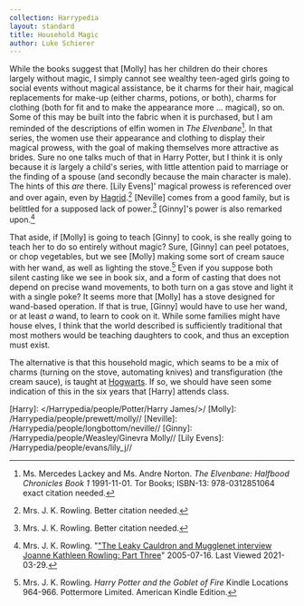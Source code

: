```yaml
---
collection: Harrypedia
layout: standard
title: Household Magic
author: Luke Schierer
---
```


While the books suggest that [Molly] has her children do their chores
largely without magic, I simply cannot see wealthy teen-aged girls going to
social events without magical assistance, be it charms for their hair, magical
replacements for make-up (either charms, potions, or both), charms for clothing
(both for fit and to make the appearance more … magical), so on. Some of this
may be built into the fabric when it is purchased, but I am reminded of the
descriptions of elfin women in _The Elvenbane_[^210329-20]. In that series,
the women use their appearance and clothing to display their magical prowess,
with the goal of making themselves more attractive as brides. Sure no one talks
much of that in Harry Potter, but I think it is only because it _is_ largely a
child's series, with little attention paid to marriage or the finding of a
spouse (and secondly because the main character is male). The hints of this
_are_ there. [Lily Evens]' magical prowess is referenced over and over again,
even by [Hagrid].[^210329-21] [Neville] comes from a good family, but is
belittled for a supposed lack of power.[^210329-22] [Ginny]'s power is also
remarked upon.[^210329-23]

That aside, if [Molly] is going to teach [Ginny] to cook, is she really going
to teach her to do so entirely without magic? Sure, [Ginny] can peel potatoes,
or chop vegetables, but we see [Molly] making some sort of cream sauce with her
wand, as well as lighting the stove.[^210329-24] Even if you suppose both silent
casting like we see in book six, and a form of casting that does not depend on
precise wand movements, to both turn on a gas stove and light it with a single
poke? It seems more that [Molly] has a stove designed for wand-based operation.
If that is true, [Ginny] would have to use her wand, or at least _a_ wand, to
learn to cook on it. While some families might have house elves, I think that
the world described is sufficiently traditional that most mothers would be
teaching daughters to cook, and thus an exception must exist.

The alternative is that this household magic, which seams to be a mix of charms
(turning on the stove, automating knives) and transfiguration (the cream sauce),
is taught at [Hogwarts]. If so, we should have seen some indication of this in
the six years that [Harry] attends class.

[Hagrid]: /Harrypedia/people/hagrid/rubeus//
[Hogwarts]: /Harrypedia/Hogwarts/
[Harry]: </Harrypedia/people/Potter/Harry James/>/
[Molly]: /Harrypedia/people/prewett/molly//
[Neville]: /Harrypedia/people/longbottom/neville//
[Ginny]: /Harrypedia/people/Weasley/Ginevra Molly//
[Lily Evens]: /Harrypedia/people/evans/lily_j//

[^210329-24]:
    Mrs. J. K. Rowling. _Harry Potter and the Goblet of Fire_
    Kindle Locations 964-966. Pottermore Limited. American Kindle Edition.

[^210329-23]:
    Mrs. J. K. Rowling.
    "["The Leaky Cauldron and Mugglenet interview Joanne Kathleen Rowling: Part Three](http://www.accio-quote.org/articles/2005/0705-tlc_mugglenet-anelli-3.htm)"
    2005-07-16. Last Viewed 2021-03-29.

[^210329-21]: Mrs. J. K. Rowling. Better citation needed.

[^210329-22]: Mrs. J. K. Rowling. Better citation needed.

[^210329-20]:
    Ms. Mercedes Lackey and Ms. Andre Norton. _The Elvenbane:
    Halfbood Chronicles Book 1_ 1991-11-01. Tor Books; ISBN-13: 978-0312851064
    exact citation needed.
